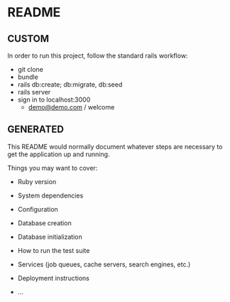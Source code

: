 # README

## CUSTOM
In order to run this project, follow the standard rails workflow:
- git clone
- bundle
- rails db:create; db:migrate, db:seed
- rails server
- sign in to localhost:3000
	- demo@demo.com / welcome


## GENERATED
This README would normally document whatever steps are necessary to get the
application up and running.

Things you may want to cover:

* Ruby version

* System dependencies

* Configuration

* Database creation

* Database initialization

* How to run the test suite

* Services (job queues, cache servers, search engines, etc.)

* Deployment instructions

* ...
